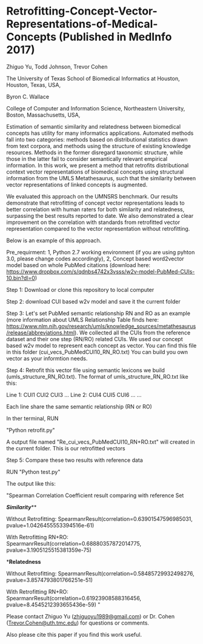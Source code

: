 # Retrofitting-Concept-Vector-Representations-of-Medical-Concepts (Published in MedInfo 2017)
Zhiguo Yu, Todd Johnson, Trevor Cohen

The University of Texas School of Biomedical Informatics at Houston, Houston, Texas, USA,

Byron C. Wallace

College of Computer and Information Science, Northeastern University, Boston, Massachusetts, USA,

Estimation of semantic similarity and relatedness between biomedical concepts has utility for many informatics applications. Automated methods fall into two categories: methods based on distributional statistics drawn from text corpora, and methods using the structure of existing knowledge resources. Methods in the former disregard taxonomic structure, while those in the latter fail to consider semantically relevant empirical information. In this work, we present a method that retrofits distributional context vector representations of biomedical concepts using structural information from the UMLS Metathesaurus, such that the similarity between vector representations of linked concepts is augmented. 

We evaluated this approach on the UMNSRS benchmark. Our results demonstrate that retrofitting of concept vector representations leads to better correlation with human raters for both similarity and relatedness, surpassing the best results reported to date. We also demonstrated a clear improvement on the correlation with standards from retrofitted vector representation compared to the vector representation without retrofitting.

Below is an example of this approach.

Pre_requirment: 
1, Python 2.7 working environment (if you are using pyhton 3.0, please change codes accordingly), 2, Concept based word2vector model based on whole PubMed citations (download here: https://www.dropbox.com/s/qdnbs4742x3vsss/w2v-model-PubMed-CUIs-10.bin?dl=0)

Step 1: Download or clone this repository to local computer

Step 2: download CUI based w2v model and save it the current folder

Step 3: Let's set PubMed semantic relationship RN and RO as an example (more information about UMLS Relationship Table finds here: https://www.nlm.nih.gov/research/umls/knowledge_sources/metathesaurus/release/abbreviations.html). We collected all the CUIs from the reference dataset and their one step (RN/RO) related CUIs. We used our concept based w2v model to represent each concept as vector. You can find this file in this folder (cui_vecs_PubMedCUI10_RN_RO.txt) You can build you own vector as your informtion needs. 

Step 4: Retrofit this vector file using semantic lexicons we build (umls_structure_RN_RO.txt). The format of umls_structure_RN_RO.txt like this:  

Line 1: CUI1 CUI2 CUI3 ...
Line 2: CUI4 CUI5 CUI6 ...
...

Each line share the same semantic relationship (RN or RO)

In ther terminal, RUN 

"Python retrofit.py"

A output file named "Re_cui_vecs_PubMedCUI10_RN+RO.txt" will created in the current folder. This is our retrofitted vectors

Step 5: Compare these two results with reference data

RUN "Python test.py"

The output like this:

"Spearman Correlation Coefficient result comparing with reference Set 

*******Similarity*********

Without Retrofitting:  SpearmanrResult(correlation=0.63901547596985031, pvalue=1.0426455553394516e-61)

With Retrofitting RN+RO:  SpearmanrResult(correlation=0.68880357872014775, pvalue=3.1905125515381359e-75)

*********Relatedness********

Without Retrofitting:  SpearmanrResult(correlation=0.58485729932498276, pvalue=3.8574793801766251e-51)

With Retrofitting RN+RO:  SpearmanrResult(correlation=0.61923908588316456, pvalue=8.4545212393655436e-59)
"

Please contact Zhiguo Yu (zhiguoyu1989@gmail.com) or Dr. Cohen (Trevor.Cohen@uth.tmc.edu) for questions or comments.

Also please cite this paper if you find this work useful.
